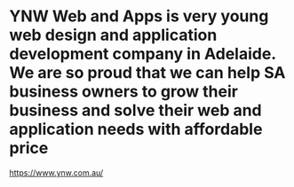 # YNW Web and Apps is very young web design and application development company in Adelaide. We are so proud that we can help SA business owners to grow their business and solve their web and application needs with affordable price
https://www.ynw.com.au/
